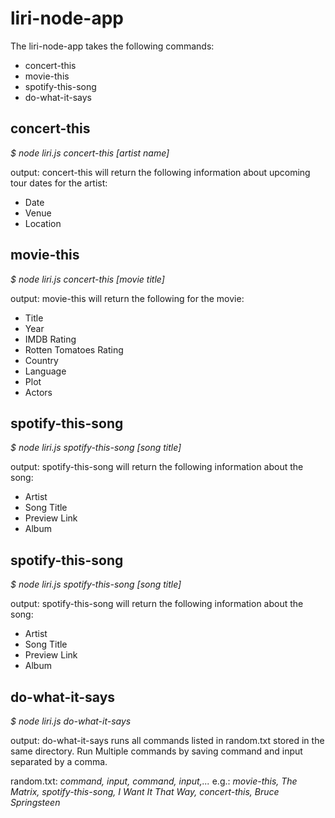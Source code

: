 # liri-node-app

The liri-node-app takes the following commands:
* concert-this
* movie-this
* spotify-this-song
* do-what-it-says

## concert-this

*$ node liri.js concert-this [artist name]*

output: concert-this will return the following information about upcoming tour dates for the artist:
* Date
* Venue
* Location

## movie-this

*$ node liri.js concert-this [movie title]*

output: movie-this will return the following for the movie:
* Title
* Year
* IMDB Rating
* Rotten Tomatoes Rating
* Country
* Language
* Plot
* Actors

## spotify-this-song

*$ node liri.js spotify-this-song [song title]*

output: spotify-this-song will return the following information about the song:
* Artist
* Song Title
* Preview Link
* Album

## spotify-this-song

*$ node liri.js spotify-this-song [song title]*

output: spotify-this-song will return the following information about the song:
* Artist
* Song Title
* Preview Link
* Album

## do-what-it-says

*$ node liri.js do-what-it-says*

output: do-what-it-says runs all commands listed in random.txt stored in the same directory. Run Multiple commands by saving command and input separated by a comma.

random.txt: *command, input, command, input,...*
e.g.: *movie-this, The Matrix, spotify-this-song, I Want It That Way, concert-this, Bruce Springsteen*